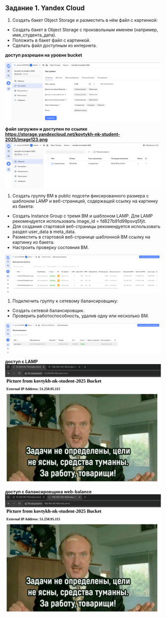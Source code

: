 ## Задание 1. Yandex Cloud

1. Создать бакет Object Storage и разместить в нём файл с картинкой:
- Создать бакет в Object Storage с произвольным именем (например, имя_студента_дата).
- Положить в бакет файл с картинкой.
- Сделать файл доступным из интернета.

**доступ разрешен на уровне bucket**

![alt text](png/2.png)

 **файл загружен и доступен по ссылке https://storage.yandexcloud.net/kovtykh-nk-student-2025/image123.png**
![alt text](png/1.png)



1. Создать группу ВМ в public подсети фиксированного размера с шаблоном LAMP и веб-страницей, содержащей ссылку на картинку из бакета:
- Создать Instance Group с тремя ВМ и шаблоном LAMP. Для LAMP рекомендуется использовать image_id = fd827b91d99psvq5fjit.
- Для создания стартовой веб-страницы рекомендуется использовать раздел user_data в meta_data.
- Разместить в стартовой веб-странице шаблонной ВМ ссылку на картинку из бакета.
- Настроить проверку состояния ВМ.

![alt text](png/3.png)

1. Подключить группу к сетевому балансировщику:
- Создать сетевой балансировщик.
- Проверить работоспособность, удалив одну или несколько ВМ.

![alt text](png/4.png)

**доступ с LAMP**
![alt text](png/5.png)

**доступ с балансировщика web-balance**
![alt text](png/6.png)